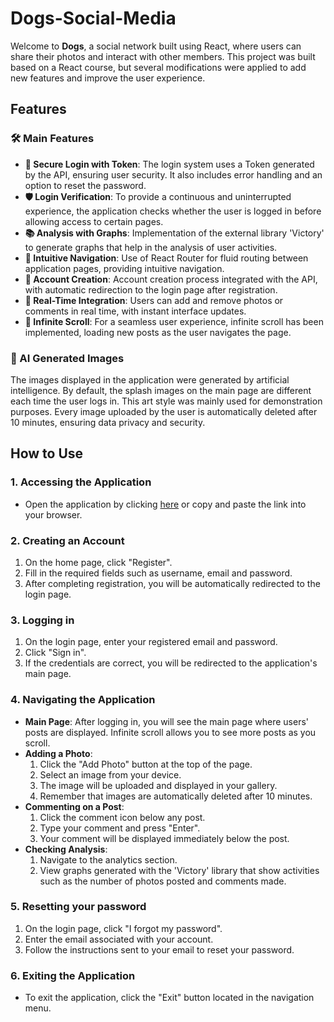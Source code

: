 # Dogs-Social-Media

Welcome to **Dogs**, a social network built using React, where users can share their photos and interact with other members. This project was built based on a React course, but several modifications were applied to add new features and improve the user experience.

## Features

### 🛠️ Main Features

- **🚀 Secure Login with Token**: The login system uses a Token generated by the API, ensuring user security. It also includes error handling and an option to reset the password.
- **🛡️ Login Verification**: To provide a continuous and uninterrupted experience, the application checks whether the user is logged in before allowing access to certain pages.
- **📚 Analysis with Graphs**: Implementation of the external library 'Victory' to generate graphs that help in the analysis of user activities.
- **🔗 Intuitive Navigation**: Use of React Router for fluid routing between application pages, providing intuitive navigation.
- **🎨 Account Creation**: Account creation process integrated with the API, with automatic redirection to the login page after registration.
- **🔄 Real-Time Integration**: Users can add and remove photos or comments in real time, with instant interface updates.
- **🔄 Infinite Scroll**: For a seamless user experience, infinite scroll has been implemented, loading new posts as the user navigates the page.

### 📸 AI Generated Images

The images displayed in the application were generated by artificial intelligence. By default, the splash images on the main page are different each time the user logs in. This art style was mainly used for demonstration purposes. Every image uploaded by the user is automatically deleted after 10 minutes, ensuring data privacy and security.

## How to Use

### 1. Accessing the Application

- Open the application by clicking [here](https://dogsocialmedia.netlify.app/) or copy and paste the link into your browser.

### 2. Creating an Account

1. On the home page, click "Register".
2. Fill in the required fields such as username, email and password.
3. After completing registration, you will be automatically redirected to the login page.

### 3. Logging in

1. On the login page, enter your registered email and password.
2. Click "Sign in".
3. If the credentials are correct, you will be redirected to the application's main page.

### 4. Navigating the Application

- **Main Page**: After logging in, you will see the main page where users' posts are displayed. Infinite scroll allows you to see more posts as you scroll.
- **Adding a Photo**: 
   1. Click the "Add Photo" button at the top of the page.
   2. Select an image from your device.
   3. The image will be uploaded and displayed in your gallery.
   4. Remember that images are automatically deleted after 10 minutes.
- **Commenting on a Post**: 
   1. Click the comment icon below any post.
   2. Type your comment and press "Enter".
   3. Your comment will be displayed immediately below the post.
- **Checking Analysis**: 
   1. Navigate to the analytics section.
   2. View graphs generated with the 'Victory' library that show activities such as the number of photos posted and comments made.
   
### 5. Resetting your password

1. On the login page, click "I forgot my password".
2. Enter the email associated with your account.
3. Follow the instructions sent to your email to reset your password.

### 6. Exiting the Application

- To exit the application, click the "Exit" button located in the navigation menu.




